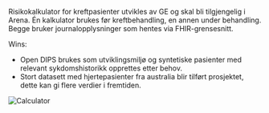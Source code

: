 Risikokalkulator for kreftpasienter utvikles av GE og skal bli tilgjengelig i Arena. Én kalkulator brukes før kreftbehandling, en annen under behandling. Begge bruker journalopplysninger som hentes via FHIR-grensesnitt. 

Wins:
- Open DIPS brukes som utviklingsmiljø og syntetiske pasienter med relevant sykdomshistorikk opprettes etter behov. 
- Stort datasett med hjertepasienter fra australia blir tilført prosjektet, dette kan gi flere verdier i fremtiden. 

![Calculator](./wins/procardio/calculator.png)